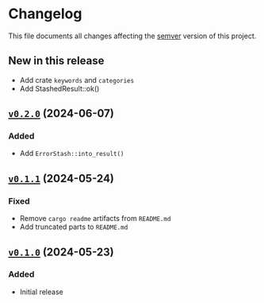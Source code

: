 # Changelog

This file documents all changes affecting the [semver] version of this project.

## New in this release

- Add crate `keywords` and `categories`
- Add StashedResult::ok()

## [`v0.2.0`] (2024-06-07)

### Added

- Add `ErrorStash::into_result()`

## [`v0.1.1`] (2024-05-24)

### Fixed

- Remove `cargo readme` artifacts from `README.md`
- Add truncated parts to `README.md`

## [`v0.1.0`] (2024-05-23)

### Added

- Initial release

[`v0.2.0`]: https://github.com/Lintermute/lazy_errors/releases/tag/v0.2.0
[`v0.1.1`]: https://github.com/Lintermute/lazy_errors/releases/tag/v0.1.1
[`v0.1.0`]: https://github.com/Lintermute/lazy_errors/releases/tag/v0.1.0

[semver]: https://semver.org/spec/v2.0.0.html

